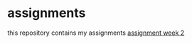 # assignments
this repository contains my assignments
[assignment week 2](https://github.com/EvelinevanHouwelingen/assignments/blob/master/Assignment_week_2%20(5).ipynb)
